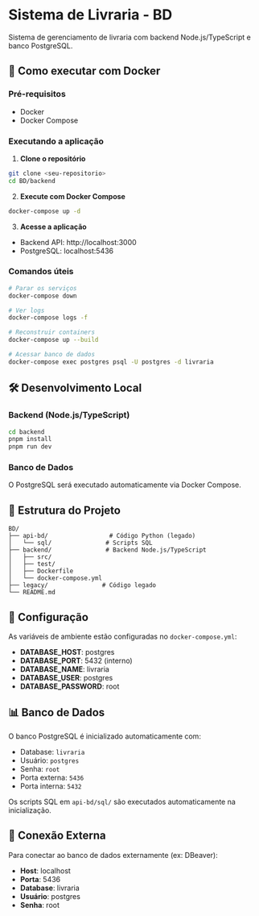 # Sistema de Livraria - BD

Sistema de gerenciamento de livraria com backend Node.js/TypeScript e banco PostgreSQL.

## 🚀 Como executar com Docker

### Pré-requisitos
- Docker
- Docker Compose

### Executando a aplicação

1. **Clone o repositório**
```bash
git clone <seu-repositorio>
cd BD/backend
```

2. **Execute com Docker Compose**
```bash
docker-compose up -d
```

3. **Acesse a aplicação**
- Backend API: http://localhost:3000
- PostgreSQL: localhost:5436

### Comandos úteis

```bash
# Parar os serviços
docker-compose down

# Ver logs
docker-compose logs -f

# Reconstruir containers
docker-compose up --build

# Acessar banco de dados
docker-compose exec postgres psql -U postgres -d livraria
```

## 🛠️ Desenvolvimento Local

### Backend (Node.js/TypeScript)

```bash
cd backend
pnpm install
pnpm run dev
```

### Banco de Dados

O PostgreSQL será executado automaticamente via Docker Compose.

## 📁 Estrutura do Projeto

```
BD/
├── api-bd/                 # Código Python (legado)
│   └── sql/               # Scripts SQL
├── backend/               # Backend Node.js/TypeScript
│   ├── src/
│   ├── test/
│   ├── Dockerfile
│   └── docker-compose.yml
├── legacy/               # Código legado
└── README.md
```

## 🔧 Configuração

As variáveis de ambiente estão configuradas no `docker-compose.yml`:

- **DATABASE_HOST**: postgres
- **DATABASE_PORT**: 5432 (interno)
- **DATABASE_NAME**: livraria
- **DATABASE_USER**: postgres
- **DATABASE_PASSWORD**: root

## 📊 Banco de Dados

O banco PostgreSQL é inicializado automaticamente com:
- Database: `livraria`
- Usuário: `postgres`
- Senha: `root`
- Porta externa: `5436`
- Porta interna: `5432`

Os scripts SQL em `api-bd/sql/` são executados automaticamente na inicialização.

## 🔗 Conexão Externa

Para conectar ao banco de dados externamente (ex: DBeaver):
- **Host**: localhost
- **Porta**: 5436
- **Database**: livraria
- **Usuário**: postgres
- **Senha**: root